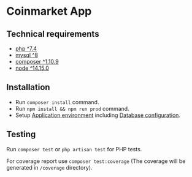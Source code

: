# Coinmarket App

## Technical requirements

-   [php ^7.4](https://www.php.net/manual/en/install.php)
-   [mysql ^8](https://www.postgresql.org/download/)
-   [composer ^1.10.9](https://getcomposer.org/)
-   [node ^14.15.0](https://nodejs.org/en/blog/release)

## Installation

-   Run `composer install` command.
-   Run `npm install && npm run prod` command.
-   Setup [Application environment](#application-environment) including [Database configuration](https://laravel.com/docs/8.x/database#configuration).

## Testing

Run `composer test` or `php artisan test` for PHP tests.

For coverage report use `composer test:coverage` (The coverage will be generated in `/coverage` directory).

